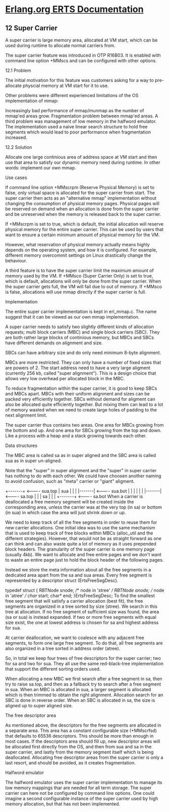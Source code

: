 # [Erlang.org ERTS Documentation](http://erlang.org/doc/apps/erts/SuperCarrier.html) 

## 12 Super Carrier

A super carrier is large memory area, allocated at VM start, which can be used during runtime to allocate normal carriers from.

The super carrier feature was introduced in OTP R16B03. It is enabled with command line option +MMscs <size in Mb> and can be configured with other options.

12.1  Problem

The initial motivation for this feature was customers asking for a way to pre-allocate physcial memory at VM start for it to use.

Other problems were different experienced limitations of the OS implementation of mmap:

Increasingly bad performance of mmap/munmap as the number of mmap'ed areas grow.
Fragmentation problem between mmap'ed areas.
A third problem was management of low memory in the halfword emulator. The implementation used a naive linear search structure to hold free segments which would lead to poor performance when fragmentation increased.

12.2  Solution

Allocate one large continious area of address space at VM start and then use that area to satisfy our dynamic memory need during runtime. In other words: implement our own mmap.

Use cases

If command line option +MMscrpm (Reserve Physical Memory) is set to false, only virtual space is allocated for the super carrier from start. The super carrier then acts as an "alternative mmap" implementation without changing the consumption of physical memory pages. Physical pages will be reserved on demand when an allocation is done from the super carrier and be unreserved when the memory is released back to the super carrier.

If +MMscrpm is set to true, which is default, the initial allocation will reserve physical memory for the entire super carrier. This can be used by users that want to ensure a certain minimum amount of physical memory for the VM.

However, what reservation of physical memory actually means highly depends on the operating system, and how it is configured. For example, different memory overcommit settings on Linux drastically change the behaviour.

A third feature is to have the super carrier limit the maximum amount of memory used by the VM. If +MMsco (Super Carrier Only) is set to true, which is default, allocations will only be done from the super carrier. When the super carrier gets full, the VM will fail due to out of memory. If +MMsco is false, allocations will use mmap directly if the super carrier is full.

Implementation

The entire super carrier implementation is kept in erl_mmap.c. The name suggest that it can be viewed as our own mmap implementation.

A super carrier needs to satisfy two slightly different kinds of allocation requests; multi block carriers (MBC) and single block carriers (SBC). They are both rather large blocks of continious memory, but MBCs and SBCs have different demands on alignment and size.

SBCs can have arbitrary size and do only need minimum 8-byte alignment.

MBCs are more restricted. They can only have a number of fixed sizes that are powers of 2. The start address need to have a very large aligment (currently 256 kb, called "super alignment"). This is a design choice that allows very low overhead per allocated block in the MBC.

To reduce fragmentation within the super carrier, it is good to keep SBCs and MBCs apart. MBCs with their uniform alignment and sizes can be packed very efficiently together. SBCs without demand for aligment can also be allocated quite efficiently together. But mixing them can lead to a lot of memory wasted when we need to create large holes of padding to the next alignment limit.

The super carrier thus contains two areas. One area for MBCs growing from the bottom and up. And one area for SBCs growing from the top and down. Like a process with a heap and a stack growing towards each other.

Data structures

The MBC area is called sa as in super aligned and the SBC area is called sua as in super un-aligned.

Note that the "super" in super alignment and the "super" in super carrier has nothing to do with each other. We could have choosen another naming to avoid confusion, such as "meta" carrier or "giant" aligment.

+-------+ <---- sua.top
|  sua  |
|       |
|-------| <---- sua.bot
|       |
|       |
|       |
|-------| <---- sa.top
|       |
|  sa   |
|       |
+-------+ <---- sa.bot
When a carrier is deallocated a free memory segment will be created inside the corresponding area, unless the carrier was at the very top (in sa) or bottom (in sua) in which case the area will just shrink down or up.

We need to keep track of all the free segments in order to reuse them for new carrier allocations. One initial idea was to use the same mechanism that is used to keep track of free blocks within MBCs (alloc_util and the different strategies). However, that would not be as straight forward as one can think and can also waste quite a lot of memory as it uses prepended block headers. The granularity of the super carrier is one memory page (usually 4kb). We want to allocate and free entire pages and we don't want to waste an entire page just to hold the block header of the following pages.

Instead we store the meta information about all the free segments in a dedicated area apart from the sa and sua areas. Every free segment is represented by a descriptor struct (ErtsFreeSegDesc).

typedef struct {
    RBTNode snode;      /* node in 'stree' */
    RBTNode anode;      /* node in 'atree' */
    char* start;
    char* end;
}ErtsFreeSegDesc;
To find the smallest free segment that will satisfy a carrier allocation (best fit), the free segments are organized in a tree sorted by size (stree). We search in this tree at allocation. If no free segment of sufficient size was found, the area (sa or sua) is instead expanded. If two or more free segments with equal size exist, the one at lowest address is chosen for sa and highest address for sua.

At carrier deallocation, we want to coalesce with any adjacent free segments, to form one large free segment. To do that, all free segments are also organized in a tree sorted in address order (atree).

So, in total we keep four trees of free descriptors for the super carrier; two for sa and two for sua. They all use the same red-black-tree implementation that support the different sorting orders used.

When allocating a new MBC we first search after a free segment in sa, then try to raise sa.top, and then as a fallback try to search after a free segment in sua. When an MBC is allocated in sua, a larger segment is allocated which is then trimmed to obtain the right alignment. Allocation search for an SBC is done in reverse order. When an SBC is allocated in sa, the size is aligned up to super aligned size.

The free descriptor area

As mentioned above, the descriptors for the free segments are allocated in a separate area. This area has a constant configurable size (+MMscrfsd) that defaults to 65536 descriptors. This should be more than enough in most cases. If the descriptors area should fill up, new descriptor areas will be allocated first directly from the OS, and then from sua and sa in the super carrier, and lastly from the memory segment itself which is being deallocated. Allocating free descriptor areas from the super carrier is only a last resort, and should be avoided, as it creates fragmentation.

Halfword emulator

The halfword emulator uses the super carrier implementation to manage its low memory mappings thar are needed for all term storage. The super carrier can here not be configured by command line options. One could imagine a second configurable instance of the super carrier used by high memory allocation, but that has not been implemented.
